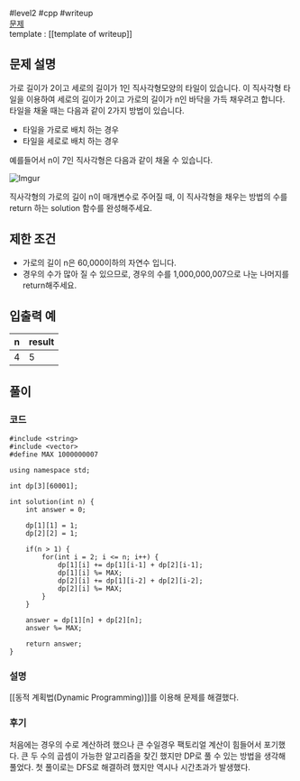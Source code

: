 
#level2 #cpp #writeup  
[문제](https://school.programmers.co.kr/learn/courses/30/lessons/12900)  
template : [[template of writeup]]  

## 문제 설명  

가로 길이가 2이고 세로의 길이가 1인 직사각형모양의 타일이 있습니다. 이 직사각형 타일을 이용하여 세로의 길이가 2이고 가로의 길이가 n인 바닥을 가득 채우려고 합니다. 타일을 채울 때는 다음과 같이 2가지 방법이 있습니다.  

- 타일을 가로로 배치 하는 경우  
- 타일을 세로로 배치 하는 경우  

예를들어서 n이 7인 직사각형은 다음과 같이 채울 수 있습니다.  

![Imgur](https://i.imgur.com/29ANX0f.png)  

직사각형의 가로의 길이 n이 매개변수로 주어질 때, 이 직사각형을 채우는 방법의 수를 return 하는 solution 함수를 완성해주세요.  

## 제한 조건  

- 가로의 길이 n은 60,000이하의 자연수 입니다.  
- 경우의 수가 많아 질 수 있으므로, 경우의 수를 1,000,000,007으로 나눈 나머지를 return해주세요.  

## 입출력 예  

| n   | result  |  
| --- | ------- |  
| 4   | 5 |  

## 풀이  

### 코드  

```  
#include <string>  
#include <vector>  
#define MAX 1000000007  

using namespace std;  

int dp[3][60001];  

int solution(int n) {  
    int answer = 0;  
    
    dp[1][1] = 1;  
    dp[2][2] = 1;  
    
    if(n > 1) {  
        for(int i = 2; i <= n; i++) {  
            dp[1][i] += dp[1][i-1] + dp[2][i-1];  
            dp[1][i] %= MAX;  
            dp[2][i] += dp[1][i-2] + dp[2][i-2];  
            dp[2][i] %= MAX;  
        }  
    }  
    
    answer = dp[1][n] + dp[2][n];  
    answer %= MAX;  
    
    return answer;  
}  
```  

### 설명  

[[동적 계획법(Dynamic Programming)]]를 이용해 문제를 해결했다.  

### 후기  

처음에는 경우의 수로 계산하려 했으나 큰 수일경우 팩토리얼 계산이 힘들어서 포기했다. 큰 두 수의 곱셈이 가능한 알고리즘을 찾긴 했지만 DP로 풀 수 있는 방법을 생각해 풀었다. 첫 풀이로는 DFS로 해결하려 했지만 역시나 시간초과가 발생했다.  
